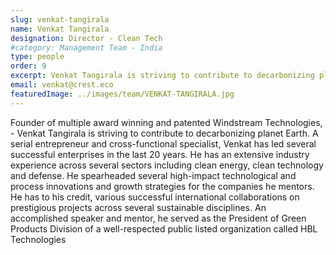 ```yaml
---
slug: venkat-tangirala
name: Venkat Tangirala
designation: Director - Clean Tech
#category: Management Team - India
type: people
order: 9
excerpt: Venkat Tangirala is striving to contribute to decarbonizing planet Earth. A serial entrepreneur and cross-functional specialist, Venkat has led several successful enterprises in the last 20 years.
email: venkat@crest.eco
featuredImage: ../images/team/VENKAT-TANGIRALA.jpg
---
```


<!-- ### About Venkat Tangirala -->

Founder of multiple award winning and patented Windstream Technologies, - Venkat Tangirala is striving to
contribute to decarbonizing planet Earth. A serial entrepreneur and cross-functional specialist, Venkat has led
several successful enterprises in the last 20 years.
He has an extensive industry experience across several sectors including clean energy, clean technology and
defense. He spearheaded several high-impact technological and process innovations and growth strategies for
the companies he mentors. He has to his credit, various successful international collaborations on prestigious
projects across several sustainable disciplines. An accomplished speaker and mentor, he served as the
President of Green Products Division of a well-respected public listed organization called HBL Technologies
